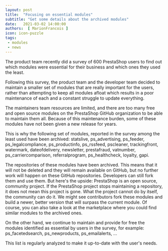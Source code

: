 ```yaml
---
layout: post
title:  "Focusing on essential modules"
subtitle: "Get some details about the archived modules"
date:   2021-03-02 14:00:00
authors:  [ MarionFrancois ]
icon: icon-puzzle
tags: 
 - modules
 - news
---
```


The product team recently did a survey of 600 PrestaShop users to find out which modules were essential for their business and which ones they used the least.

Following this survey, the product team and the developer team decided to maintain a smaller set of modules that are really important for the users, rather than attempting to keep all modules afloat which results in a poor maintenance of each and a constant struggle to update everything.

The maintainers team resources are limited, and there are too many free and open source modules on the PrestaShop GitHub organization to be able to maintain them all. Because of this maintenance burden, some of these modules have not been given a new release for years.

This is why the following set of modules, reported in the survey among the least used have been archived: statslive, ps_advertising, ps_feeder, ps_legalcompliance, ps_productinfo, ps_rssfeed, pscleaner, trackingfront, watermark, dateofdelivery, newsletter, prestafraud, vatnumber, ps_carriercomparison, referralprogram, ps_healthcheck, loyalty, gapi.


The repositories of these modules have been archived. This means that it will not be deleted and they will remain available on GitHub, but no further work will happen on these GitHub repositories. Developers can still fork them and use them.
But here's the upside: PrestaShop is an open source, community project. If the PrestaShop project stops maintaining a repository, it does not mean this project is gone. What the project cannot do by itself, the community can do it. We might see contributors fork these modules and build a newer, better version that will surpass the current module.
Of course, you can also take a look at the marketplace where you could find similar modules to the archived ones.

On the other hand, we continue to maintain and provide for free the modules identified as essential by users in the survey, for example: ps_facetedsearch, ps_newproducts, ps_emailalerts, ...

This list is regularly analyzed to make it up-to-date with the user's needs.
